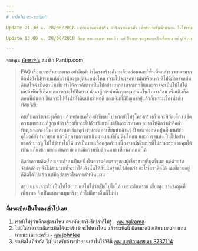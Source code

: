 ```yaml
---
---
# ทำไมไม่เจาะ-ระเบิดถ้ำ

๊Update 21.30 น. 28/06/2018 เจาะแนวนอนสำเร็จ กำลังเจาะแนวตั้ง เพื่อระบายชั้นน้ำบาดาล ไม่ใช่ระบายน้ำจากถ้ำโดยตรง

Update 13.00 น. 28/06/2018 มีการวางแผนการเจาะแล้ว แต่เป็นการเจาะรูขนาดเล็กเพื่อระบายน้ำ/สำรวจค้นหา

---
```


จากคุณ [หัษษาษิณ](https://pantip.com/topic/37803852/comment2211) สมาชิก Pantip.com

> FAQ เรื่องเจาะถ้ำเยอะมาก อย่าลืมค่ะว่าโครงสร้างถ้ำละเอียดอ่อนและมีพื้นที่ตกสำรวจเยอะมาก อีกทั้งยังไม่ทราบแน่ชัดว่าน้องๆอยู่ตำแหน่งไหน เจาะไปจะเจอทางตันหรือเหว ดีไม่ดีถ้ำอาจถล่ม ดินสไลด์ เปิดตาน้ำเพิ่ม ทำให้การค้นหาเป็นไปอย่างยากลำบากมากขึ้นและอาจจะเป็นไปไม่ได้เลยถ้าหินที่เกิดจากการเจาะไปปิดทาง นำมาสู้การฆ่าเด็กๆและทุกคนในถ้ำทางอ้อม เพิ่มเติมคือตอนนี้ฝนตก ขืนเจาะไปทั้งน้ำทั้งดินเข้าถ้ำพอดี ของเดิมที่มีปัญหาอยู่แล้วก็เพราะเรื่องน้ำกับทัศนวิสัย
>
> คนที่บอกว่าเจาะรูเล็กๆ แล้วหย่อนเครื่องยังชีพลงไป หากยังไม่รู้โครงสร้างถ้ำและพิกัดเด็กแน่ชัด ความพยายามก็สูญเปล่า เรื่องที่เจาะไปถ้ำแข็งแรงไม่เป็นอะไรหรอก อยากให้คิดว่าถ้ำคือถ้ำหินปูนนะคะ เป็นการสะสมแร่ธาตุต่างๆและแคลเซียมนับล้านๆ ปี แค่เจาะถนนปูนซีเมนท์ทำอุโมงค์ยังทำลำบาก แล้วนึกภาพการดำเนินงานบนที่ชัน ดินโคลน และการขนส่งเป็นไปอย่างยากลำบากดู ไม่ใช่ว่าทำไม่ได้ แต่เป็นทางเลือกสุดท้าย เนื่องจากมีตัวแปรที่ไม่สามารถควบคุมได้เข้ามาเกี่ยวข้องเยอะ อันตราย และมีความซับซ้อนมาก เสี่ยงมากกว่าได้
>
> คิดว่าความคิดเรื่องเจาะถ้ำคงเป็นหนึ่งในความคิดแรกๆของผู้เชี่ยวชาญที่ผุดขึ้นมา แต่ด้วยข้อจำกัดต่างๆ จึงไม่สามารถที่จะทำได้ ดังนั้นให้สันนิษฐานไว้ก่อนว่า อะไรที่เราคิดได้ คนที่ช่วยอยู่ก็คิดได้ไปแล้ว แต่มีอุปสรรคในการดำเนินแผน
>
> สรุป แผนเจาะถ้ำ เป็นไปได้ยาก แต่ไม่ใช่ว่าเป็นไปไม่ได้ เพราะอันตราย เสี่ยงสูง ขาดข้อมูลที่เพียงพอ จึงเป็นแผนจนมุมจริงๆ ถ้าไม่มีทางอื่นก็ไม่ทำ

### งั้นระเบิดเป็นโพลงเข้าไปเลย

1. เรายังไม่รู้ว่าเด็กอยู่ตรงไหน ตรงพัทยาจริงรึเปล่าก็ไม่รู้ - [คุณ nakama](https://pantip.com/topic/37803852/comment3349-1)
2. ไม่มีใครเดาสะเก็ดระเบิดได้นะครับว่าจะไปทางไหน แล้วระเบิดนี่ ผิดขนาดนิดเดียว ผลตอบแทนหายนะ เลยนะครับ - [คุณ johnlee](https://pantip.com/topic/37803852/comment3349-4)
3. ระเบิดในที่จำกัด ไม่ไหวครับถ้าจะช่วยคนเค้าไม่ใช้วิธีนี้ [คุณ สมาชิกหมายเลข 3737114](https://pantip.com/topic/37803852/comment3349-7)